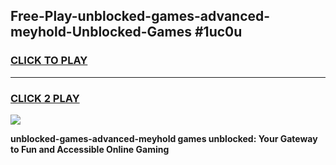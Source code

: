 
## Free-Play-unblocked-games-advanced-meyhold-Unblocked-Games #1uc0u
<h3>
<a href="https://news.freeplayer.one?title=unblocked-games-advanced-meyhold&ref=8M">CLICK TO PLAY</a></h3>
<hr>

<h3>
<a href="https://news.freeplayer.one?title=unblocked-games-advanced-meyhold&ref=8M">CLICK 2 PLAY</a>
  
</h3>

<a href="https://news.freeplayer.one?title=unblocked-games-advanced-meyhold&ref=8M"><img src="https://clearcache.store/games.png"></a>


**unblocked-games-advanced-meyhold games unblocked: Your Gateway to Fun and Accessible Online Gaming**
